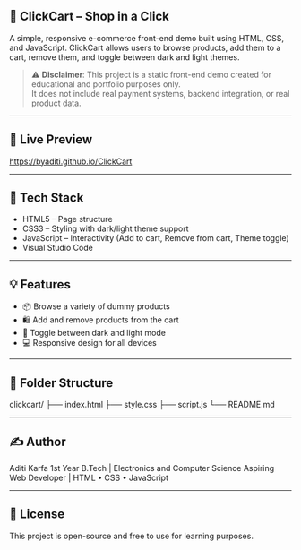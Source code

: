## 🛒 ClickCart – Shop in a Click
A simple, responsive e-commerce front-end demo built using HTML, CSS, and JavaScript.
ClickCart allows users to browse products, add them to a cart, remove them, and toggle between dark and light themes.
> ⚠️ **Disclaimer**: This project is a static front-end demo created for educational and portfolio purposes only.  
> It does not include real payment systems, backend integration, or real product data.


---

## 🌟 Live Preview
https://byaditi.github.io/ClickCart

---

## 🧰 Tech Stack
- HTML5 – Page structure
- CSS3 – Styling with dark/light theme support
- JavaScript – Interactivity (Add to cart, Remove from cart, Theme toggle)
- Visual Studio Code

---

## 💡 Features
- 📦 Browse a variety of dummy products
- 🛍️ Add and remove products from the cart
- 🌙 Toggle between dark and light mode
- 💻 Responsive design for all devices

---

## 📁 Folder Structure
clickcart/
├── index.html
├── style.css
├── script.js
└── README.md

---

## ✍️ Author
Aditi Karfa
1st Year B.Tech | Electronics and Computer Science
Aspiring Web Developer | HTML • CSS • JavaScript

---

## 📄 License
This project is open-source and free to use for learning purposes.
